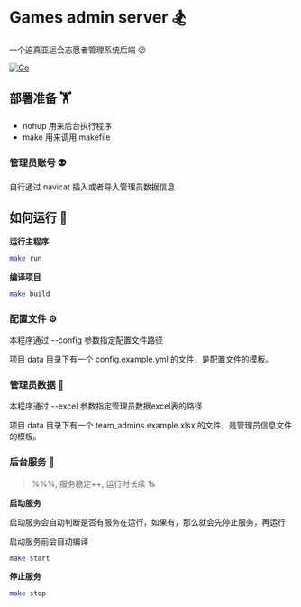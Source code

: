 # Games admin server 🏂

一个迫真亚运会志愿者管理系统后端 😝

[![Go](https://github.com/dump-time/games-admin-server/actions/workflows/go.yml/badge.svg)](https://github.com/dump-time/games-admin-server/actions/workflows/go.yml)

## 部署准备 🏋️

- nohup 用来后台执行程序
- make 用来调用 makefile

### 管理员账号 👽

自行通过 navicat 插入或者导入管理员数据信息

## 如何运行 🚀

**运行主程序**

```bash
make run
```

**编译项目**

```bash
make build
```

### 配置文件 ⚙️

本程序通过 --config 参数指定配置文件路径

项目 data 目录下有一个 config.example.yml 的文件，是配置文件的模板。

### 管理员数据 👮

本程序通过 --excel 参数指定管理员数据excel表的路径

项目 data 目录下有一个 team_admins.example.xlsx 的文件，是管理员信息文件的模板。

### 后台服务 🐸

> %%%, 服务稳定++, 运行时长续 1s

**启动服务**

启动服务会自动判断是否有服务在运行，如果有，那么就会先停止服务，再运行

启动服务前会自动编译

```bash
make start
```

**停止服务**

```bash
make stop
```
